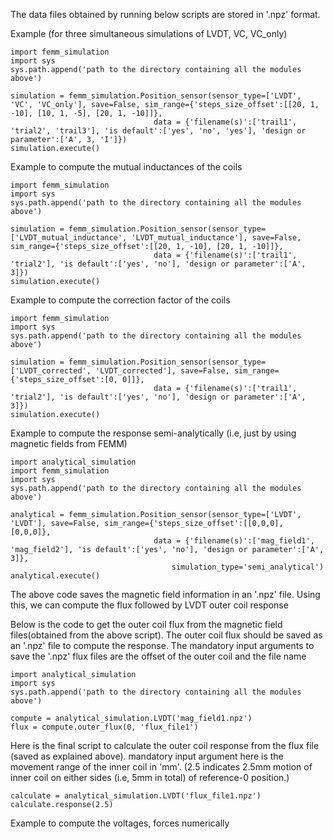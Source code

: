 The data files obtained by running below scripts are stored in '.npz' format.  

Example (for three simultaneous simulations of LVDT, VC, VC_only)

    import femm_simulation
    import sys
    sys.path.append('path to the directory containing all the modules above')

    simulation = femm_simulation.Position_sensor(sensor_type=['LVDT', 'VC', 'VC_only'], save=False, sim_range={'steps_size_offset':[[20, 1, -10], [10, 1, -5], [20, 1, -10]]},
                                    data = {'filename(s)':['trail1', 'trial2', 'trail3'], 'is default':['yes', 'no', 'yes'], 'design or parameter':['A', 3, 'I']})
    simulation.execute() 

Example to compute the mutual inductances of the coils

    import femm_simulation
    import sys
    sys.path.append('path to the directory containing all the modules above')

    simulation = femm_simulation.Position_sensor(sensor_type=['LVDT_mutual_inductance', 'LVDT_mutual_inductance'], save=False, sim_range={'steps_size_offset':[[20, 1, -10], [20, 1, -10]]},
                                    data = {'filename(s)':['trail1', 'trial2'], 'is default':['yes', 'no'], 'design or parameter':['A', 3]})
    simulation.execute()

Example to compute the correction factor of the coils

    import femm_simulation
    import sys
    sys.path.append('path to the directory containing all the modules above')

    simulation = femm_simulation.Position_sensor(sensor_type=['LVDT_corrected', 'LVDT_corrected'], save=False, sim_range={'steps_size_offset':[0, 0]]},
                                    data = {'filename(s)':['trail1', 'trial2'], 'is default':['yes', 'no'], 'design or parameter':['A', 3]})
    simulation.execute()

Example to compute the response semi-analytically (i.e, just by using magnetic fields from FEMM)

    import analytical_simulation
    import femm_simulation
    import sys
    sys.path.append('path to the directory containing all the modules above')

    analytical = femm_simulation.Position_sensor(sensor_type=['LVDT', 'LVDT'], save=False, sim_range={'steps_size_offset':[[0,0,0], [0,0,0]},
                                    data = {'filename(s)':['mag_field1', 'mag_field2'], 'is default':['yes', 'no'], 'design or parameter':['A', 3]},
                                        simulation_type='semi_analytical')
    analytical.execute()

The above code saves the magnetic field information in an '.npz' file. Using this, we can compute the flux followed by LVDT outer coil response

Below is the code to get the outer coil flux from the magnetic field files(obtained from the above script). The outer coil flux should be saved as an '.npz' file to compute the response.
The mandatory input arguments to save the '.npz' flux files are the offset of the outer coil and the file name
    
    import analytical_simulation
    import sys
    sys.path.append('path to the directory containing all the modules above')

    compute = analytical_simulation.LVDT('mag_field1.npz')
    flux = compute.outer_flux(0, 'flux_file1')


Here is the final script to calculate the outer coil response from the flux file (saved as explained above). 
mandatory input argument here is the movement range of the inner coil in 'mm'. (2.5 indicates 2.5mm motion of inner coil on either sides (i.e, 5mm in total) of reference-0 position.)

    calculate = analytical_simulation.LVDT('flux_file1.npz')
    calculate.response(2.5)

    
Example to compute the voltages, forces numerically